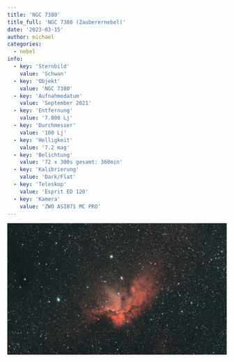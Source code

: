 ```yaml
---
title: 'NGC 7380'
title_full: 'NGC 7380 (Zauberernebel)'
date: '2023-03-15'
author: michael
categories:
  - nebel
info:
  - key: 'Sternbild'
    value: 'Schwan'
  - key: 'Objekt'
    value: 'NGC 7380'
  - key: 'Aufnahmedatum'
    value: 'September 2021'
  - key: 'Entfernung'
    value: '7.000 Lj'
  - key: 'Durchmesser'
    value: '100 Lj'
  - key: 'Helligkeit'
    value: '7.2 mag'
  - key: 'Belichtung'
    value: '72 x 300s gesamt: 360min'
  - key: 'Kalibrierung'
    value: 'Dark/Flat'
  - key: 'Teleskop'
    value: 'Esprit ED 120'
  - key: 'Kamera'
    value: 'ZWO ASI071 MC PRO'
---
```


![NGC 7380](header.jpg 'NGC 7380')
